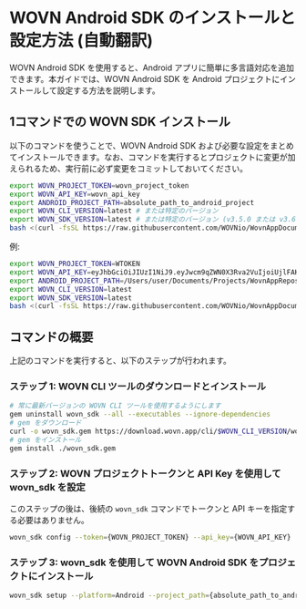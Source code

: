 # WOVN Android SDK のインストールと設定方法 (自動翻訳)

WOVN Android SDK を使用すると、Android アプリに簡単に多言語対応を追加できます。本ガイドでは、WOVN Android SDK を Android プロジェクトにインストールして設定する方法を説明します。

## 1コマンドでの WOVN SDK インストール

以下のコマンドを使うことで、WOVN Android SDK および必要な設定をまとめてインストールできます。なお、コマンドを実行するとプロジェクトに変更が加えられるため、実行前に必ず変更をコミットしておいてください。

```bash
export WOVN_PROJECT_TOKEN=wovn_project_token
export WOVN_API_KEY=wovn_api_key
export ANDROID_PROJECT_PATH=absolute_path_to_android_project
export WOVN_CLI_VERSION=latest # または特定のバージョン
export WOVN_SDK_VERSION=latest # または特定のバージョン (v3.5.0 または v3.6.0_rc1 など)
bash <(curl -fsSL https://raw.githubusercontent.com/WOVNio/WovnAppDocumentation/main/docs/English/Android/scripts/android_install_script.sh)
```

例:

```bash
export WOVN_PROJECT_TOKEN=WTOKEN
export WOVN_API_KEY=eyJhbGciOiJIUzI1NiJ9.eyJwcm9qZWN0X3Rva2VuIjoiUjlFAKEvIiwidG9rZW5fdXVpZCI6IFAKETY3NTA1LWNjOWEtNDJiMS05N2YzLFAKEDA5YWIyYzJlZiJ9.BmeOFN78Qj-FAKETS16BVOFAKEwbqZgHZvYVxDjYriE
export ANDROID_PROJECT_PATH=/Users/user/Documents/Projects/WovnAppRepos/Android/examples/wovn-android-demoapp
export WOVN_CLI_VERSION=latest
export WOVN_SDK_VERSION=latest
bash <(curl -fsSL https://raw.githubusercontent.com/WOVNio/WovnAppDocumentation/main/docs/English/Android/scripts/android_install_script.sh)
```

## コマンドの概要

上記のコマンドを実行すると、以下のステップが行われます。

### ステップ 1: WOVN CLI ツールのダウンロードとインストール

```bash
# 常に最新バージョンの WOVN CLI ツールを使用するようにします
gem uninstall wovn_sdk --all --executables --ignore-dependencies
# gem をダウンロード
curl -o wovn_sdk.gem https://download.wovn.app/cli/$WOVN_CLI_VERSION/wovn_sdk.gem
# gem をインストール
gem install ./wovn_sdk.gem
```

### ステップ 2: WOVN プロジェクトトークンと API Key を使用して **wovn_sdk** を設定

このステップの後は、後続の `wovn_sdk` コマンドでトークンと API キーを指定する必要はありません。

```bash
wovn_sdk config --token={WOVN_PROJECT_TOKEN} --api_key={WOVN_API_KEY}
```

### ステップ 3: **wovn_sdk** を使用して WOVN Android SDK をプロジェクトにインストール

```bash
wovn_sdk setup --platform=Android --project_path={absolute_path_to_android_project} --sdk_version=latest --with_kickstart --with_string_resources -y
```
